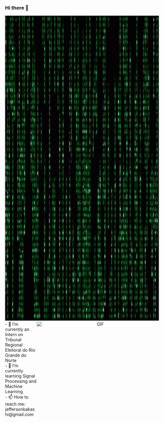 ### Hi there 👋
<!--
- 👯 I’m looking to collaborate on ...
- 🤔 I’m looking for help with ...
- 💬 Ask me about ...
- 😄 Pronouns: ...
- ⚡ Fun fact: ...


<a target="_blank" align="center">
  <img align="right" top="500" height="300" width="400" alt="GIF" src="https://media.giphy.com/media/SWoSkN6DxTszqIKEqv/giphy.gif">
</a>
-->

<a target="_blank" align="center">
  <img top="1000" height="1000" width="1000" alt="Matrix" src="https://github.com/jsleocadio/jsleocadio/blob/main/matrix-code.gif">
</a>

<a target="_blank" align="center">
  <img align="right" top="500" height="300" width="400" alt="GIF" src="https://media.giphy.com/media/SWoSkN6DxTszqIKEqv/giphy.gif">
</a>
- 🔭 I’m currently an Intern on Tribunal Regional Eleitoral do Rio Grande do Norte<br>
- 🌱 I’m currently learning Signal Processing and Machine Learning<br>
- 📫 How to reach me: jeffersonkakashi@gmail.com<br>
